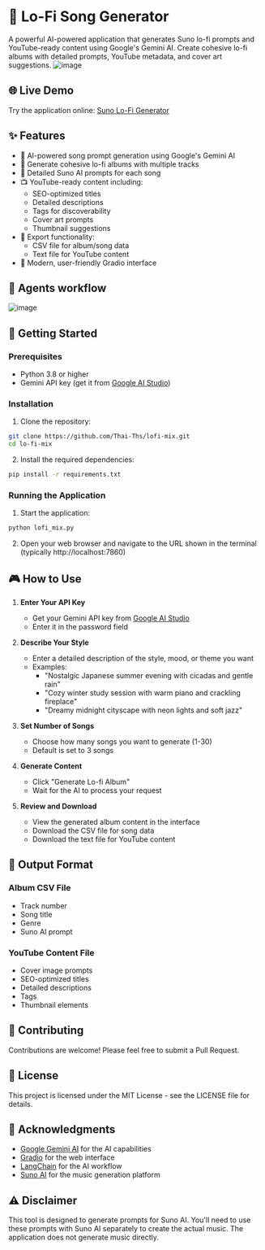 # 🎵 Lo-Fi Song Generator

A powerful AI-powered application that generates Suno lo-fi prompts and YouTube-ready content using Google's Gemini AI. Create cohesive lo-fi albums with detailed prompts, YouTube metadata, and cover art suggestions.
![image](https://github.com/user-attachments/assets/4ad4e647-5382-4b48-a323-892e020cd7b7)

## 🌐 Live Demo

Try the application online: [Suno Lo-Fi Generator](https://huggingface.co/spaces/LKTs/suno-lofi_app)

## ✨ Features

- 🤖 AI-powered song prompt generation using Google's Gemini AI
- 🎼 Generate cohesive lo-fi albums with multiple tracks
- 📝 Detailed Suno AI prompts for each song
- 📺 YouTube-ready content including:
  - SEO-optimized titles
  - Detailed descriptions
  - Tags for discoverability
  - Cover art prompts
  - Thumbnail suggestions
- 💾 Export functionality:
  - CSV file for album/song data
  - Text file for YouTube content
- 🎨 Modern, user-friendly Gradio interface

## 👷 Agents workflow

![image](https://github.com/user-attachments/assets/8af2ddcb-c5a6-452b-a7e4-a151efdb4652)

## 🚀 Getting Started

### Prerequisites

- Python 3.8 or higher
- Gemini API key (get it from [Google AI Studio](https://makersuite.google.com/app/apikey))

### Installation

1. Clone the repository:
```bash
git clone https://github.com/Thai-Ths/lofi-mix.git
cd lo-fi-mix
```

2. Install the required dependencies:
```bash
pip install -r requirements.txt
```

### Running the Application

1. Start the application:
```bash
python lofi_mix.py
```

2. Open your web browser and navigate to the URL shown in the terminal (typically http://localhost:7860)

## 🎮 How to Use

1. **Enter Your API Key**
   - Get your Gemini API key from [Google AI Studio](https://makersuite.google.com/app/apikey)
   - Enter it in the password field

2. **Describe Your Style**
   - Enter a detailed description of the style, mood, or theme you want
   - Examples:
     - "Nostalgic Japanese summer evening with cicadas and gentle rain"
     - "Cozy winter study session with warm piano and crackling fireplace"
     - "Dreamy midnight cityscape with neon lights and soft jazz"

3. **Set Number of Songs**
   - Choose how many songs you want to generate (1-30)
   - Default is set to 3 songs

4. **Generate Content**
   - Click "Generate Lo-fi Album"
   - Wait for the AI to process your request

5. **Review and Download**
   - View the generated album content in the interface
   - Download the CSV file for song data
   - Download the text file for YouTube content

## 📝 Output Format

### Album CSV File
- Track number
- Song title
- Genre
- Suno AI prompt

### YouTube Content File
- Cover image prompts
- SEO-optimized titles
- Detailed descriptions
- Tags
- Thumbnail elements

## 🤝 Contributing

Contributions are welcome! Please feel free to submit a Pull Request.

## 📄 License

This project is licensed under the MIT License - see the LICENSE file for details.

## 🙏 Acknowledgments

- [Google Gemini AI](https://deepmind.google/technologies/gemini/) for the AI capabilities
- [Gradio](https://gradio.app/) for the web interface
- [LangChain](https://www.langchain.com/) for the AI workflow
- [Suno AI](https://suno.ai/) for the music generation platform

## ⚠️ Disclaimer

This tool is designed to generate prompts for Suno AI. You'll need to use these prompts with Suno AI separately to create the actual music. The application does not generate music directly.
